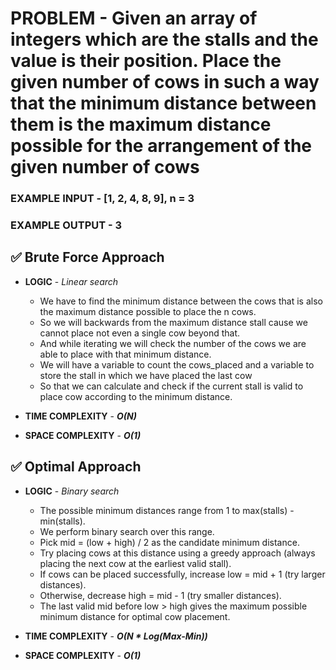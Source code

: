 # PROBLEM - Given an array of integers which are the stalls and the value is their position. Place the given number of cows in such a way that the minimum distance between them is the maximum distance possible for the arrangement of the given number of cows

### EXAMPLE INPUT - [1, 2, 4, 8, 9], n = 3
### EXAMPLE OUTPUT - 3

## ✅ Brute Force Approach

- **LOGIC** - *Linear search*
    - We have to find the minimum distance between the cows that is also the maximum distance possible to place the n cows.
    - So we will backwards from the maximum distance stall cause we cannot place not even a single cow beyond that.
    - And while iterating we will check the number of the cows we are able to place with that minimum distance.
    - We will have a variable to count the cows_placed and a variable to store the stall in which we have placed the last cow
    - So that we can calculate and check if the current stall is valid to place cow according to the minimum distance.


- **TIME COMPLEXITY** - ***O(N)***
- **SPACE COMPLEXITY** - ***O(1)***

## ✅ Optimal Approach

- **LOGIC** - *Binary search*
    - The possible minimum distances range from 1 to max(stalls) - min(stalls).
    - We perform binary search over this range.
    - Pick mid = (low + high) / 2 as the candidate minimum distance.
    - Try placing cows at this distance using a greedy approach (always placing the next cow at the earliest valid stall).
    - If cows can be placed successfully, increase low = mid + 1 (try larger distances).
    - Otherwise, decrease high = mid - 1 (try smaller distances).
    - The last valid mid before low > high gives the maximum possible minimum distance for optimal cow placement.

- **TIME COMPLEXITY** - ***O(N * Log(Max-Min))***
- **SPACE COMPLEXITY** - ***O(1)***